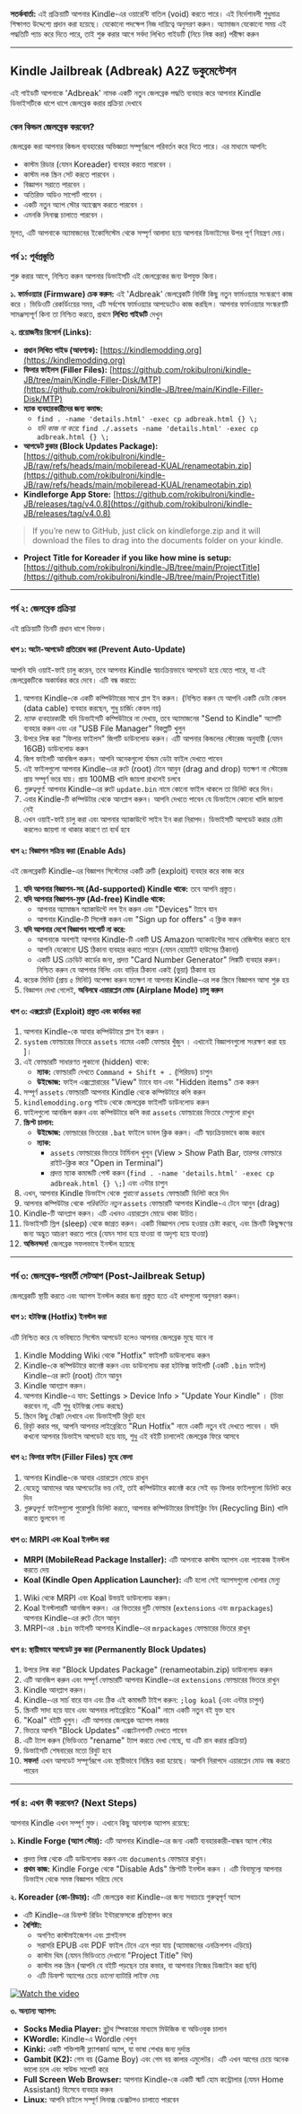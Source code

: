 
**সতর্কবার্তা:** এই প্রক্রিয়াটি আপনার Kindle-এর ওয়ারেন্টি বাতিল (void) করতে পারে। এই নির্দেশাবলী শুধুমাত্র শিক্ষাগত উদ্দেশ্যে প্রদান করা হয়েছে। যেকোনো পদক্ষেপ নিজ দায়িত্বে অনুসরণ করুন। অ্যামাজন যেকোনো সময় এই পদ্ধতিটি প্যাচ করে দিতে পারে, তাই শুরু করার আগে সর্বদা লিখিত গাইডটি (নিচে লিঙ্ক করা) পরীক্ষা করুন

---

## Kindle Jailbreak (Adbreak) A2Z ডকুমেন্টেশন

এই গাইডটি আপনাকে 'Adbreak' নামক একটি নতুন জেলব্রেক পদ্ধতি ব্যবহার করে আপনার Kindle ডিভাইসটিকে ধাপে ধাপে জেলব্রেক করার প্রক্রিয়া দেখাবে

### কেন কিন্ডল জেলব্রেক করবেন?

জেলব্রেক করা আপনার কিন্ডল ব্যবহারের অভিজ্ঞতা সম্পূর্ণরূপে পরিবর্তন করে দিতে পারে। এর মাধ্যমে আপনি:
* কাস্টম রিডার (যেমন Koreader) ব্যবহার করতে পারবেন ।
* কাস্টম লক স্ক্রিন সেট করতে পারবেন ।
* বিজ্ঞাপন সরাতে পারবেন ।
* অতিরিক্ত অডিও সাপোর্ট পাবেন ।
* একটি নতুন অ্যাপ স্টোর অ্যাক্সেস করতে পারবেন ।
* এমনকি লিনাক্স চালাতে পারবেন ।

মূলত, এটি আপনাকে অ্যামাজনের ইকোসিস্টেম থেকে সম্পূর্ণ আলাদা হয়ে আপনার ডিভাইসের উপর পূর্ণ নিয়ন্ত্রণ দেয়।

### পর্ব ১: পূর্বপ্রস্তুতি

শুরু করার আগে, নিশ্চিত করুন আপনার ডিভাইসটি এই জেলব্রেকের জন্য উপযুক্ত কিনা।

**১. ফার্মওয়্যার (Firmware) চেক করুন:**
এই 'Adbreak' জেলব্রেকটি নির্দিষ্ট কিছু নতুন ফার্মওয়্যার সংস্করণে কাজ করে । ভিডিওটি রেকর্ডিংয়ের সময়, এটি সর্বশেষ ফার্মওয়্যার আপডেটেও কাজ করছিল। আপনার ফার্মওয়্যার সংস্করণটি সামঞ্জস্যপূর্ণ কিনা তা নিশ্চিত করতে, প্রথমে **লিখিত গাইডটি** দেখুন

**২. প্রয়োজনীয় রিসোর্স (Links):**
* **প্রধান লিখিত গাইড (আবশ্যক):** [https://kindlemodding.org](https://kindlemodding.org)
* **ফিলার ফাইলস (Filler Files):** [https://github.com/rokibulroni/kindle-JB/tree/main/Kindle-Filler-Disk/MTP](https://github.com/rokibulroni/kindle-JB/tree/main/Kindle-Filler-Disk/MTP)
* **ম্যাক ব্যবহারকারীদের জন্য কমান্ড:**
    * `find . -name 'details.html' -exec cp adbreak.html {} \;`
    * *যদি কাজ না করে:* `find ./.assets -name 'details.html' -exec cp adbreak.html {} \;`
* **আপডেট ব্লকার (Block Updates Package):** [https://github.com/rokibulroni/kindle-JB/raw/refs/heads/main/mobileread-KUAL/renameotabin.zip](https://github.com/rokibulroni/kindle-JB/raw/refs/heads/main/mobileread-KUAL/renameotabin.zip)
* **Kindleforge App Store:** [https://github.com/rokibulroni/kindle-JB/releases/tag/v4.0.8](https://github.com/rokibulroni/kindle-JB/releases/tag/v4.0.8)

> If you’re new to GitHub, just click on kindleforge.zip and it will download the files to drag into the documents folder on your kindle.

* **Project Title for Koreader if you like how mine is setup:** [https://github.com/rokibulroni/kindle-JB/tree/main/ProjectTitle](https://github.com/rokibulroni/kindle-JB/tree/main/ProjectTitle)



---

### পর্ব ২: জেলব্রেক প্রক্রিয়া

এই প্রক্রিয়াটি তিনটি প্রধান ধাপে বিভক্ত।

#### ধাপ ১: অটো-আপডেট প্রতিরোধ করা (Prevent Auto-Update)

আপনি যদি ওয়াই-ফাই চালু করেন, তবে আপনার Kindle স্বয়ংক্রিয়ভাবে আপডেট হয়ে যেতে পারে, যা এই জেলব্রেকটিকে অকার্যকর করে দেবে। এটি বন্ধ করতে:

1.  আপনার Kindle-কে একটি কম্পিউটারের সাথে প্লাগ ইন করুন। (নিশ্চিত করুন যে আপনি একটি ডেটা কেবল (data cable) ব্যবহার করছেন, শুধু চার্জিং কেবল নয়)  
2.  *ম্যাক ব্যবহারকারী:* যদি ডিভাইসটি কম্পিউটারে না দেখায়, তবে অ্যামাজনের "Send to Kindle" অ্যাপটি ব্যবহার করুন এবং এর "USB File Manager" বিকল্পটি খুলুন  
3.  উপরে লিঙ্ক করা "ফিলার ফাইলস" জিপটি ডাউনলোড করুন। এটি আপনার কিন্ডলের স্টোরেজ অনুযায়ী (যেমন 16GB) ডাউনলোড করুন  
4.  জিপ ফাইলটি আনজিপ করুন। আপনি অনেকগুলো র্যান্ডম ডেটা ফাইল দেখতে পাবেন  
5.  এই ফাইলগুলো আপনার Kindle-এর রুটে (root) টেনে আনুন (drag and drop) যতক্ষণ না স্টোরেজ প্রায় সম্পূর্ণ ভরে যায়। প্রায় 100MB খালি জায়গা রাখলেই চলবে 
6.  *গুরুত্বপূর্ণ:* আপনার Kindle-এর রুটে `update.bin` নামে কোনো ফাইল থাকলে তা ডিলিট করে দিন।
7.  এবার Kindle-টি কম্পিউটার থেকে আনপ্লাগ করুন। আপনি দেখতে পাবেন যে ডিভাইসে কোনো খালি জায়গা নেই
8.  এখন ওয়াই-ফাই চালু করা এবং আপনার অ্যাকাউন্টে সাইন ইন করা নিরাপদ। ডিভাইসটি আপডেট করার চেষ্টা করলেও জায়গা না থাকার কারণে তা ব্যর্থ হবে 

#### ধাপ ২: বিজ্ঞাপন সক্রিয় করা (Enable Ads)

এই জেলব্রেকটি Kindle-এর বিজ্ঞাপন সিস্টেমের একটি ত্রুটি (exploit) ব্যবহার করে কাজ করে  

1.  **যদি আপনার বিজ্ঞাপন-সহ (Ad-supported) Kindle থাকে:** তবে আপনি প্রস্তুত।
2.  **যদি আপনার বিজ্ঞাপন-মুক্ত (Ad-free) Kindle থাকে:**
    * আপনার অ্যামাজন অ্যাকাউন্টে লগ ইন করুন এবং "Devices" ট্যাবে যান 
    * আপনার Kindle-টি সিলেক্ট করুন এবং "Sign up for offers" এ ক্লিক করুন  
3.  **যদি আপনার দেশে বিজ্ঞাপন সাপোর্ট না করে:**
    * আপনাকে অবশ্যই আপনার Kindle-টি একটি US Amazon অ্যাকাউন্টের সাথে রেজিস্টার করতে হবে  
    * আপনি যেকোনো US ঠিকানা ব্যবহার করতে পারেন (যেমন হোয়াইট হাউসের ঠিকানা)  
    * একটি US ক্রেডিট কার্ডের জন্য, প্রদত্ত "Card Number Generator" লিঙ্কটি ব্যবহার করুন। নিশ্চিত করুন যে আপনার বিলিং এবং বাড়ির ঠিকানা একই (ভুয়া) ঠিকানা হয়
4.  কয়েক মিনিট (প্রায় ৫ মিনিট) অপেক্ষা করুন যতক্ষণ না আপনার Kindle-এর লক স্ক্রিনে বিজ্ঞাপন আসা শুরু হয়  
5.  বিজ্ঞাপন দেখা গেলেই, **অবিলম্বে এয়ারপ্লেন মোড (Airplane Mode) চালু করুন**  

#### ধাপ ৩: এক্সপ্লয়েট (Exploit) প্রস্তুত এবং কার্যকর করা

1.  আপনার Kindle-কে আবার কম্পিউটারে প্লাগ ইন করুন  ।
2.  `system` ফোল্ডারের ভিতরে `assets` নামের একটি ফোল্ডার খুঁজুন  । এখানেই বিজ্ঞাপনগুলো সংরক্ষণ করা হয়  ]।
3.  এই ফোল্ডারটি সাধারণত লুকানো (hidden) থাকে:
    * **ম্যাক:** ফোল্ডারটি দেখতে `Command + Shift + .` (পিরিয়ড) চাপুন  
    * **উইন্ডোজ:** ফাইল এক্সপ্লোরারের "View" ট্যাবে যান এবং "Hidden items" চেক করুন  
4.  সম্পূর্ণ `assets` ফোল্ডারটি আপনার Kindle থেকে কম্পিউটারে কপি করুন  
5.  `kindlemodding.org` গাইড থেকে জেলব্রেক ফাইলটি ডাউনলোড করুন  
6.  ফাইলগুলো আনজিপ করুন এবং কম্পিউটারে কপি করা `assets` ফোল্ডারের ভিতরে সেগুলো রাখুন  
7.  **স্ক্রিপ্ট চালান:**
    * **উইন্ডোজ:** ফোল্ডারের ভিতরের `.bat` ফাইলে ডাবল ক্লিক করুন। এটি স্বয়ংক্রিয়ভাবে কাজ করবে  
    * **ম্যাক:**
        * `assets` ফোল্ডারের ভিতরে টার্মিনাল খুলুন (View > Show Path Bar, তারপর ফোল্ডারে রাইট-ক্লিক করে "Open in Terminal")  
        * প্রদত্ত ম্যাক কমান্ডটি পেস্ট করুন (`find . -name 'details.html' -exec cp adbreak.html {} \;`) এবং এন্টার চাপুন  
8.  এখন, আপনার Kindle ডিভাইস থেকে *পুরানো* `assets` ফোল্ডারটি ডিলিট করে দিন  
9.  আপনার কম্পিউটার থেকে *পরিবর্তিত নতুন* `assets` ফোল্ডারটি আপনার Kindle-এ টেনে আনুন (drag) 
10. Kindle-টি আনপ্লাগ করুন। এটি এখনও এয়ারপ্লেন মোডে থাকা উচিত।
11. ডিভাইসটি স্লিপ (sleep) থেকে জাগ্রত করুন। একটি বিজ্ঞাপন লোড হওয়ার চেষ্টা করবে, এবং স্ক্রিনটি কিছুক্ষণের জন্য অদ্ভুত আচরণ করতে পারে (যেমন সাদা হয়ে যাওয়া বা অদৃশ্য হয়ে যাওয়া)  
12. **অভিনন্দন!** জেলব্রেক সফলভাবে ইনস্টল হয়েছে  

---

### পর্ব ৩: জেলব্রেক-পরবর্তী সেটআপ (Post-Jailbreak Setup)

জেলব্রেকটি স্থায়ী করতে এবং অ্যাপস ইনস্টল করার জন্য প্রস্তুত হতে এই ধাপগুলো অনুসরণ করুন।

#### ধাপ ১: হটফিক্স (Hotfix) ইনস্টল করা

এটি নিশ্চিত করে যে ভবিষ্যতে সিস্টেম আপডেট হলেও আপনার জেলব্রেক মুছে যাবে না  

1.  Kindle Modding Wiki থেকে "Hotfix" ফাইলটি ডাউনলোড করুন  
2.  Kindle-কে কম্পিউটারে কানেক্ট করুন এবং ডাউনলোড করা হটফিক্স ফাইলটি (একটি `.bin` ফাইল) Kindle-এর রুটে (root) টেনে আনুন  
3.  Kindle আনপ্লাগ করুন।
4.  আপনার Kindle-এ যান: Settings > Device Info > "Update Your Kindle"  । (চিন্তা করবেন না, এটি শুধু হটফিক্স লোড করছে) 
5.  স্ক্রিনে কিছু টেক্সট দেখাবে এবং ডিভাইসটি রিবুট হবে  
6.  রিবুট করার পর, আপনি আপনার লাইব্রেরিতে "Run Hotfix" নামে একটি নতুন বই দেখতে পাবেন  । যদি কখনো আপনার ডিভাইস আপডেট হয়ে যায়, শুধু এই বইটি চালালেই জেলব্রেক ফিরে আসবে  

#### ধাপ ২: ফিলার ফাইল (Filler Files) মুছে ফেলা

1.  আপনার Kindle-কে আবার এয়ারপ্লেন মোডে রাখুন  
2.  যেহেতু আমাদের আর আপডেটের ভয় নেই, তাই কম্পিউটারে কানেক্ট করে সেই বড় ফিলার ফাইলগুলো ডিলিট করে দিন 
3.  *গুরুত্বপূর্ণ:* ফাইলগুলো পুরোপুরি ডিলিট করতে, আপনার কম্পিউটারের রিসাইক্লিং বিন (Recycling Bin) খালি করতে ভুলবেন না  

#### ধাপ ৩: MRPI এবং Koal ইনস্টল করা

* **MRPI (MobileRead Package Installer):** এটি আপনাকে কাস্টম অ্যাপস এবং প্যাকেজ ইনস্টল করতে দেয় 
* **Koal (Kindle Open Application Launcher):** এটি হলো সেই অ্যাপসগুলো খোলার মেন্যু 

1.  Wiki থেকে MRPI এবং Koal উভয়ই ডাউনলোড করুন।
2.  Koal ইনস্টলারটি আনজিপ করুন। এর ভিতরের দুটি ফোল্ডার (`extensions` এবং `mrpackages`) আপনার Kindle-এর রুটে টেনে আনুন  
3.  MRPI-এর `.bin` ফাইলটি আপনার Kindle-এর `mrpackages` ফোল্ডারের ভিতরে রাখুন   

#### ধাপ ৪: স্থায়ীভাবে আপডেট ব্লক করা (Permanently Block Updates)

1.  উপরে লিঙ্ক করা "Block Updates Package" (renameotabin.zip) ডাউনলোড করুন 
2.  এটি আনজিপ করুন এবং সম্পূর্ণ ফোল্ডারটি আপনার Kindle-এর `extensions` ফোল্ডারের ভিতরে রাখুন 
3.  Kindle আনপ্লাগ করুন।
4.  Kindle-এর সার্চ বারে যান এবং ঠিক এই কমান্ডটি টাইপ করুন: `;log koal` (এবং এন্টার চাপুন) 
5.  স্ক্রিনটি সাদা হয়ে যাবে এবং আপনার লাইব্রেরিতে "Koal" নামে একটি নতুন বই যুক্ত হবে  
6.  "Koal" বইটি খুলুন। এটি আপনার জেলব্রেক অ্যাপস লঞ্চার  
7.  ভিতরে আপনি "Block Updates" এক্সটেনশনটি দেখতে পাবেন  
8.  এটি ট্যাপ করুন (ভিডিওতে "rename" ট্যাপ করতে দেখা গেছে, যা এটি রান করার প্রক্রিয়া)  
9.  ডিভাইসটি শেষবারের মতো রিবুট হবে  
10. **সফল!** এখন আপডেট সম্পূর্ণরূপে এবং স্থায়ীভাবে নিষ্ক্রিয় করা হয়েছে। আপনি নিরাপদে এয়ারপ্লেন মোড বন্ধ করতে পারেন  

---

### পর্ব ৪: এখন কী করবেন? (Next Steps)

আপনার Kindle এখন সম্পূর্ণ মুক্ত। এখানে কিছু আবশ্যক অ্যাপস রয়েছে:

**১. Kindle Forge (অ্যাপ স্টোর):**
এটি আপনার Kindle-এর জন্য একটি ব্যবহারকারী-বান্ধব অ্যাপ স্টোর  
* প্রদত্ত লিঙ্ক থেকে এটি ডাউনলোড করুন এবং `documents` ফোল্ডারে রাখুন।
* **প্রথম কাজ:** Kindle Forge থেকে "Disable Ads" স্ক্রিপ্টটি ইনস্টল করুন  । এটি বিনামূল্যে আপনার ডিভাইস থেকে সমস্ত বিজ্ঞাপন সরিয়ে দেবে  

**২. Koreader (কো-রিডার):**
এটি জেলব্রেক করা Kindle-এর জন্য সবচেয়ে গুরুত্বপূর্ণ অ্যাপ  
* এটি Kindle-এর ডিফল্ট রিডিং ইন্টারফেসকে প্রতিস্থাপন করে  
* **বৈশিষ্ট্য:**
    * অগণিত কাস্টমাইজেশন এবং প্লাগইনস  
    * সরাসরি EPUB এবং PDF ফাইল টেনে এনে পড়া যায় (অ্যামাজনের এনক্রিপশন এড়িয়ে)  
    * কাস্টম থিম (যেমন ভিডিওতে দেখানো "Project Title" থিম)  
    * কাস্টম লক স্ক্রিন (আপনি যে বইটি পড়ছেন তার কভার, বা আপনার নিজের ডিজাইন করা ছবি)  
    * এটি ডিফল্ট অ্যাপের চেয়ে *ভালো* ব্যাটারি লাইফ দেয়  




[![Watch the video](https://github.com/rokibulroni/kindle-JB/blob/main/6sigPg.gif?raw=true)](https://www.youtube.com/watch?v=kDp3DMQsx-I "Play on YouTube")



 
**৩. অন্যান্য অ্যাপস:**
* **Socks Media Player:** ব্লুটুথ স্পিকারের মাধ্যমে মিউজিক বা অডিওবুক চালান  
* **KWordle:** Kindle-এ Wordle খেলুন 
* **Kinki:** একটি শক্তিশালী ফ্ল্যাশকার্ড অ্যাপ, যা ভাষা শেখার জন্য দুর্দান্ত  
* **Gambit (K2):** গেম বয় (Game Boy) এবং গেম বয় কালার এমুলেটর। এটি এখন আগের চেয়ে অনেক ভালো চলে এবং সাউন্ড সাপোর্ট করে  
* **Full Screen Web Browser:** আপনার Kindle-কে একটি স্মার্ট হোম কন্ট্রোলার (যেমন Home Assistant) হিসেবে ব্যবহার করুন 
* **Linux:** আপনি চাইলে সম্পূর্ণ লিনাক্স ডেক্সটপও চালাতে পারবেন  
